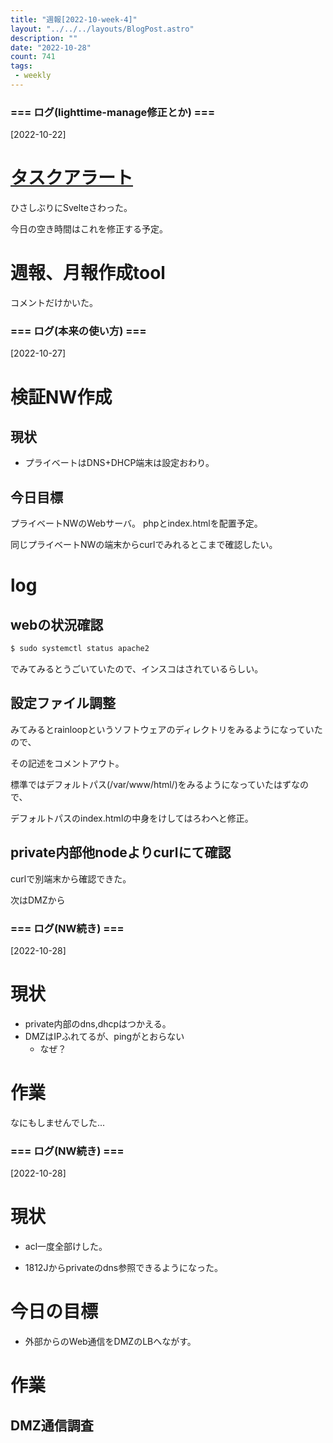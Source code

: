 ```yaml
---
title: "週報[2022-10-week-4]"
layout: "../../../layouts/BlogPost.astro"
description: ""
date: "2022-10-28"
count: 741
tags:
 - weekly
---
```





### === ログ(lighttime-manage修正とか) ===

[2022-10-22]

# [タスクアラート](https://litetime-manage.pages.dev/)

ひさしぶりにSvelteさわった。

今日の空き時間はこれを修正する予定。

# 週報、月報作成tool

コメントだけかいた。


### === ログ(本来の使い方) ===

[2022-10-27]

# 検証NW作成

## 現状

* プライベートはDNS+DHCP端末は設定おわり。

## 今日目標

プライベートNWのWebサーバ。
phpとindex.htmlを配置予定。

同じプライベートNWの端末からcurlでみれるとこまで確認したい。

# log

## webの状況確認

```bash
$ sudo systemctl status apache2
```

でみてみるとうごいていたので、インスコはされているらしい。

## 設定ファイル調整

みてみるとrainloopというソフトウェアのディレクトリをみるようになっていたので、

その記述をコメントアウト。

標準ではデフォルトパス(/var/www/html/)をみるようになっていたはずなので、

デフォルトパスのindex.htmlの中身をけしてはろわへと修正。

## private内部他nodeよりcurlにて確認

curlで別端末から確認できた。

次はDMZから


### === ログ(NW続き) ===

[2022-10-28]

# 現状

* private内部のdns,dhcpはつかえる。
* DMZはIPふれてるが、pingがとおらない
  * なぜ？

# 作業

なにもしませんでした...


### === ログ(NW続き) ===

[2022-10-28]

# 現状

* acl一度全部けした。

* 1812Jからprivateのdns参照できるようになった。

# 今日の目標

* 外部からのWeb通信をDMZのLBへながす。

# 作業

## DMZ通信調査

